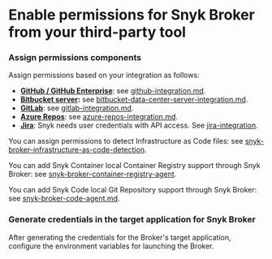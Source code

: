 # Enable permissions for Snyk Broker from your third-party tool

### **Assign permissions components**

Assign permissions based on your integration as follows:

* [**GitHub / GitHub Enterprise**](https://github.com/settings/tokens): see [github-integration.md](../../git-repository-scm-integrations/github-integration.md "mention").
* [**Bitbucket server**](https://confluence.atlassian.com/bitbucket/grant-repository-access-to-users-and-groups-221449716.html)**:** see [bitbucket-data-center-server-integration.md](../../git-repository-scm-integrations/bitbucket-data-center-server-integration.md "mention").
* [**GitLab**](https://docs.gitlab.com/ee/user/profile/personal\_access\_tokens.html): see [gitlab-integration.md](../../git-repository-scm-integrations/gitlab-integration.md "mention").
* [**Azure Repos**](https://docs.microsoft.com/en-us/azure/devops/repos/): see [azure-repos-integration.md](../../git-repository-scm-integrations/azure-repos-integration.md "mention").
* [**Jira**](https://confluence.atlassian.com/cloud/api-tokens-938839638.html): Snyk needs user credentials with API access. See [jira-integration](../../../../products/snyk-infrastructure-as-code/jira-integration/ "mention").

You can assign permissions to detect Infrastructure as Code files: see [snyk-broker-infrastructure-as-code-detection](../snyk-broker-infrastructure-as-code-detection/ "mention").

You can add Snyk Container local Container Registry support through Snyk Broker: see [snyk-broker-container-registry-agent](../snyk-broker-container-registry-agent/ "mention").

You can add Snyk Code local Git Repository support through Snyk Broker: see [snyk-broker-code-agent.md](../snyk-broker-code-agent.md "mention").

### Generate credentials in the target application for Snyk Broker

After generating the credentials for the Broker's target application, configure the environment variables for launching the Broker.
